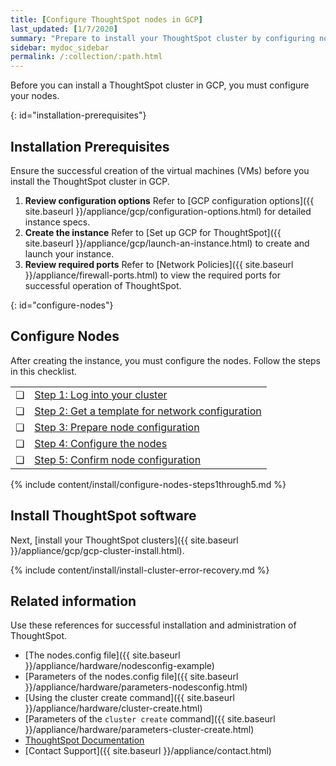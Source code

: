 ```yaml
---
title: [Configure ThoughtSpot nodes in GCP]
last_updated: [1/7/2020]
summary: "Prepare to install your ThoughtSpot cluster by configuring nodes."
sidebar: mydoc_sidebar
permalink: /:collection/:path.html
---
```

Before you can install a ThoughtSpot cluster in GCP, you must configure your nodes.

{: id="installation-prerequisites"}
## Installation Prerequisites
Ensure the successful creation of the virtual machines (VMs) before you install the ThoughtSpot cluster in GCP.

1. **Review configuration options** Refer to [GCP configuration options]({{ site.baseurl }}/appliance/gcp/configuration-options.html) for detailed instance specs.
2. **Create the instance** Refer to [Set up GCP for ThoughtSpot]({{ site.baseurl }}/appliance/gcp/launch-an-instance.html) to create and launch your instance.
3. **Review required ports** Refer to [Network Policies]({{ site.baseurl }}/appliance/firewall-ports.html) to view the required ports for successful operation of ThoughtSpot.

{: id="configure-nodes"}
## Configure Nodes
After creating the instance, you must configure the nodes. Follow the steps in this checklist.

<table>
  <tr>
    <td>&#10063;</td>
    <td><a href="installing-gcp#node-step-1">Step 1: Log into your cluster</a></td>
  </tr>
  <tr>
    <td>&#10063;</td>
    <td><a href="installing-gcp#node-step-2">Step 2: Get a template for network configuration</a></td>
  </tr>
  <tr>
    <td>&#10063;</td>
    <td><a href="installing-gcp#node-step-3">Step 3: Prepare node configuration</a></td>
  </tr>
  <tr>
    <td>&#10063;</td>
    <td><a href="installing-gcp#node-step-4">Step 4: Configure the nodes</a></td>
  </tr>
  <tr>
    <td>&#10063;</td>
    <td><a href="installing-gcp#node-step-5">Step 5: Confirm node configuration</a></td>
  </tr>
</table>

{% include content/install/configure-nodes-steps1through5.md %}

## Install ThoughtSpot software
Next, [install your ThoughtSpot clusters]({{ site.baseurl }}/appliance/gcp/gcp-cluster-install.html).

{% include content/install/install-cluster-error-recovery.md %}

## Related information
Use these references for successful installation and administration of ThoughtSpot.

* [The nodes.config file]({{ site.baseurl }}/appliance/hardware/nodesconfig-example)
* [Parameters of the nodes.config file]({{ site.baseurl }}/appliance/hardware/parameters-nodesconfig.html)
* [Using the cluster create command]({{ site.baseurl }}/appliance/hardware/cluster-create.html)
* [Parameters of the `cluster create` command]({{ site.baseurl }}/appliance/hardware/parameters-cluster-create.html)
* [ThoughtSpot Documentation](https://docs.thoughtspot.com)
* [Contact Support]({{ site.baseurl }}/appliance/contact.html)
